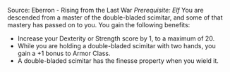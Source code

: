 Source: Eberron - Rising from the Last War
*Prerequisite: Elf*
You are descended from a master of the double-bladed scimitar, and some of that mastery has passed on to you. You gain the following benefits:
* Increase your Dexterity or Strength score by 1, to a maximum of 20.
* While you are holding a double-bladed scimitar with two hands, you gain a +1 bonus to Armor Class.
* A double-bladed scimitar has the finesse property when you wield it.